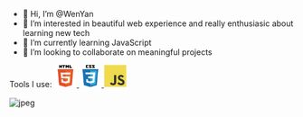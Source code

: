 - 👋 Hi, I’m @WenYan
- 👀 I’m interested in beautiful web experience and really enthusiasic about learning new tech 
- 🌱 I’m currently learning JavaScript
- 💞️ I’m looking to collaborate on meaningful projects

Tools I use:
<a href="https://www.w3.org/html/" target="_blank"> <img src="https://raw.githubusercontent.com/devicons/devicon/master/icons/html5/html5-original-wordmark.svg" alt="html5" width="40" height="40"/> </a>
<a href="https://www.w3schools.com/css/" target="_blank"> <img src="https://raw.githubusercontent.com/devicons/devicon/master/icons/css3/css3-original-wordmark.svg" alt="css3" width="40" height="40"/> </a>
<a href="https://developer.mozilla.org/en-US/docs/Web/JavaScript" target="_blank"> <img src="https://raw.githubusercontent.com/devicons/devicon/master/icons/javascript/javascript-original.svg" alt="javascript" width="40" height="40"/> </a>


<img align="center" alt="jpeg" src="https://images.pexels.com/photos/4318981/pexels-photo-4318981.jpeg" />

<!---
SelinYan/SelinYan is a ✨ special ✨ repository because its `README.md` (this file) appears on your GitHub profile.
You can click the Preview link to take a look at your changes.
--->
